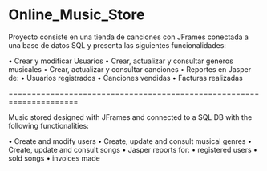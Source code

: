 # Online_Music_Store

Proyecto consiste en una tienda de canciones con JFrames conectada a una base de datos SQL y presenta las siguientes funcionalidades:

• Crear y modificar Usuarios
• Crear, actualizar y consultar generos musicales
• Crear, actualizar y consultar canciones
• Reportes en Jasper de:
  • Usuarios registrados
  • Canciones vendidas
  • Facturas realizadas
  
=====================================================================

Music stored designed with JFrames and connected to a SQL DB with the following functionalities:

• Create and modify users
• Create, update and consult musical genres 
• Create, update and consult songs
• Jasper reports for:
  • registered users
  • sold songs 
  • invoices made

